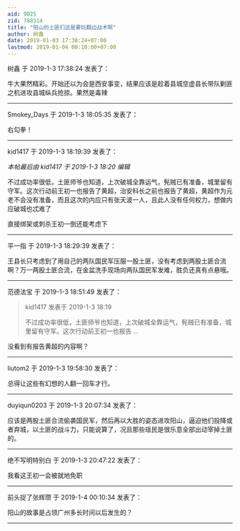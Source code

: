 ```yaml
---
aid: 9025
zid: 788314
title: "阳山的土匪们这是要玩翻边战术啊"
author: 树鑫
date: 2019-01-03 17:38:24+07:00
lastmod: 2019-01-04 00:10:00+07:00
---
```


树鑫 于 2019-1-3 17:38:24 发表了：

牛大果然精彩。开始还以为会是西安事变，结果应该是趁着县城空虚县长带队剿匪之机进攻县城纵兵抢掠。果然是毒辣

---

Smokey_Days 于 2019-1-3 18:05:35 发表了：

右勾拳！

---

kid1417 于 2019-1-3 18:19:39 发表了：

_本帖最后由 kid1417 于 2019-1-3 18:20 编辑_

不过成功率很低，土匪师爷也知道，上次破城全靠运气，髡贼已有准备，城里留有守军。这次行动前王初一也报告了黄超，治安科长之前也报告了黄超，黄超作为元老不会没有准备，而且这次的内应只有张天波一人，且此人没有任何权力，想做内应破城也忒难了

直接绑架或刺杀王初一倒还能考虑下

---

平一指 于 2019-1-3 18:29:39 发表了：

王县长只考虑到了用自己的两队国民军压服一股土匪，没有考虑到两股土匪合流啊？万一两股土匪合流，在金盆洗手现场向两队国民军发难，胜负还真有点悬哦。

---

范德法宝 于 2019-1-3 18:51:49 发表了：

> kid1417 发表于 2019-1-3 18:19
>
> 不过成功率很低，土匪师爷也知道，上次破城全靠运气，髡贼已有准备，城里留有守军。这次行动前王初一也报告 ...

没看到有报告黄超的内容啊？

---

liutom2 于 2019-1-3 19:58:30 发表了：

总得让这些有幻想的人翻一回车才行。

---

duyiqun0203 于 2019-1-3 20:07:34 发表了：

应该是两股土匪合流偷袭国民军，然后再以大胜的姿态进攻阳山，逼迫他们投降或者弃城，以土匪的战斗力，只能说算了，况且那些瑶民是很乐意全部出动宰掉土匪的。

---

绝不写明特别白 于 2019-1-3 20:47:22 发表了：

我看这王初一会被就地免职

---

前头捉了张辉瓒 于 2019-1-4 00:10:34 发表了：

阳山的故事是占领广州多长时间以后发生的？

---
